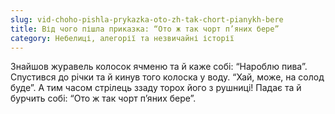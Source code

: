 ```yaml
---
slug: vid-choho-pishla-prykazka-oto-zh-tak-chort-pianykh-bere
title: Від чого пішла приказка: “Ото ж так чорт п’яних бере”
category: Небелиці, алегорії та незвичайні історії
---
```

Знайшов журавель колосок ячменю та й каже собі: “Нароблю пива”. Спустився до річки та й кинув того колоска у воду. “Хай, може, на солод буде”. А тим часом стрілець ззаду торох його з рушниці! Падає та й бурчить собі: “Ото ж так чорт п’яних бере”.

